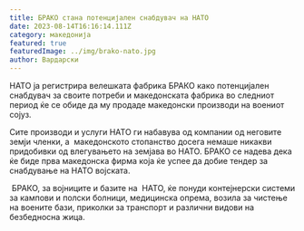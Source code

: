 ```yaml
---
title: БРАКО стана потенцијален снабдувач на НАТО
date: 2023-08-14T16:16:14.111Z
category: македонија
featured: true
featuredImage: ../img/brako-nato.jpg
author: Вардарски
---
```

<!--StartFragment-->

НАТО ја регистрира велешката фабрика БРАКО како потенцијален снабдувач за своите потреби и македонската фабрика во следниот период ќе се обиде да му продаде македонски производи на воениот сојуз.



<!--EndFragment--><!--StartFragment-->

Сите производи и услуги НАТО ги набавува од компании од неговите земји членки, а  македонското стопанство досега немаше никакви придобивки од влегувањето на земјава во НАТО. БРАКО се надева дека ќе биде прва македонска фирма која ќе успее да добие тендер за снабдување на НАТО војската.



<!--EndFragment--><!--StartFragment-->

 БРАКО, за војниците и базите на  НАТО, ќе понуди контејнерски системи за кампови и полски болници, медицинска опрема, возила за чистење на воените бази, приколки за транспорт и различни видови на безбедносна жица.



<!--EndFragment-->